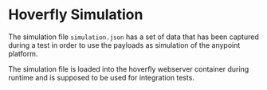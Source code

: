 # Hoverfly Simulation

The simulation file `simulation.json` has a set of data that has been captured during a test in order to use the payloads as simulation of the anypoint platform.

The simulation file is loaded into the hoverfly webserver container during runtime and is supposed to be used for integration tests.

